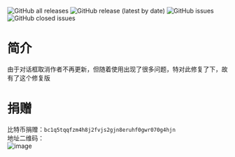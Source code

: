 ![GitHub all releases](https://img.shields.io/github/downloads/Xposed-Modules-Repo/com.mhook.dialog.fix/total?color=1&style=plastic) 
![GitHub release (latest by date)](https://img.shields.io/github/v/release/Xposed-Modules-Repo/com.mhook.dialog.fix?style=plastic)
![GitHub issues](https://img.shields.io/github/issues-raw/Xposed-Modules-Repo/com.mhook.dialog.fix?style=plastic)
![GitHub closed issues](https://img.shields.io/github/issues-closed-raw/Xposed-Modules-Repo/com.mhook.dialog.fix?style=plastic)
# 简介
由于对话框取消作者不再更新，但随着使用出现了很多问题，特对此修复了下，故有了这个修复版
# 捐赠
比特币捐赠：`bc1q5tqqfzm4h8j2fvjs2gjn8eruhf0gwr070g4hjn` \
地址二维码：\
![image](https://user-images.githubusercontent.com/105427095/168461149-0d5a619e-ee08-42cc-b7d6-11515bae96e7.png)



